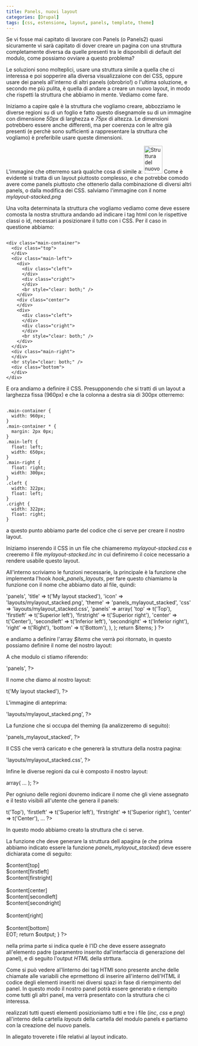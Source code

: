 ```yaml
---
title: Panels, nuovi layout
categories: [Drupal]
tags: [css, estensione, layout, panels, template, theme]
---
```

Se vi fosse mai capitato di lavorare con Panels (o Panels2) quasi sicuramente vi sarà capitato di dover creare un pagina con una struttura completamente diversa da quelle presenti tra le disponibili di default del modulo, come possiamo ovviare a questo problema?

Le soluzioni sono molteplici, usare una struttura simile a quella che ci interessa e poi sopperire alla diversa visualizzaione con dei CSS, oppure usare dei panels all'interno di altri panels (obrobrio!) o l'ultima soluzione, e secondo me più pulita, è quella di andare a creare un nuovo layout, in modo che rispetti la struttura che abbiamo in mente. Vediamo come fare.
<!--break-->
Iniziamo a capire qale è la struttura che vogliamo creare, abbozziamo le diverse regioni su di un foglio e fatto questo disegnamole su di un immagine con dimensione _50px_ di larghezza e _75px_ di altezza. Le dimensioni potrebbero essere anche differenti, ma per coerenza con le altre già presenti (e perchè sono sufficienti a rappresentare la struttura che vogliamo) è preferibile usare queste dimensioni.

L'immagine che otterremo sarà qualche cosa di simile a:
<img src="/files/55/mylayout_stacked.png" alt="Struttura del nuovo layout ceh si vuole creare all'interno di panels" width="50" height="75" />
Come è evidente si tratta di un layout piuttosto complesso, e che potrebbe comodo avere come panels piuttosto che ottenerlo dalla combinazione di diversi altri panels, o dalla modifica dei CSS. salviamo l'immagine con il nome _mylayout-stacked.png_

Una volta determinata la struttura che vogliamo vediamo come deve essere comosta la nostra struttura andando ad indicare i tag html con le rispettive classi o id, necessari a posizionare il tutto con i CSS. Per il caso in questione abbiamo:
~~~language-php

<div class="main-container">
  <div class="top">
  </div>
  <div class="main-left">
    <div>
      <div class="cleft">
      </div>
      <div class="cright">
      </div>
      <br style="clear: both;" />
    </div>
    <div class="center">
    </div>
    <div>
      <div class="cleft">
      </div>
      <div class="cright">
      </div>
      <br style="clear: both;" />
    </div>
  </div>
  <div class="main-right">
  </div>
  <br style="clear: both;" />
  <div class="bottom">
  </div>
</div>

~~~


E ora andiamo a definire il CSS. Presupponendo che si tratti di un layout a larghezza fissa (960px) e che la colonna a destra sia di 300px otterremo:
~~~language-php

.main-container {
  width: 960px;
}
.main-container * {
  margin: 2px 0px;
}
.main-left {
  float: left;
  width: 650px;
}
.main-right {
  float: right;
  width: 300px;
}
.cleft {
  width: 322px;
  float: left;
}
.cright {
  width: 322px;
  float: right;
}

~~~

a questo punto abbiamo parte del codice che ci serve per creare il nostro layout.

Iniziamo inserendo il CSS in un file che chiameremo _mylayout-stacked.css_ e creeremo il file _mylayout-stacked.inc_ in cui definiremo il coice necessario a rendere usabile questo layout.

All'interno scriviamo le funzioni necessarie, la principale è la funzione che implementa l'hook _hook_panels_layouts_, per fare questo chiamiamo la funzione con il nome che abbiamo dato al file, quindi:
<?php
function panels_mylayout_stacked_panels_layouts() {
  $items['mylayout_stacked'] = array(
    'module' => 'panels',
    'title' => t('My layout stacked'),
    'icon' => 'layouts/mylayout_stacked.png',
    'theme' => 'panels_mylayout_stacked',
    'css' => 'layouts/mylayout_stacked.css',
    'panels' => array(
        'top'         => t('Top'),
        'firstleft'   => t('Superior left'),
        'firstright'  => t('Superior right'),
        'center'      => t('Center'),
        'secondleft'  => t('Inferior left'),
        'secondright' => t('Inferior right'),
        'right'       => t('Right'),
        'bottom'      => t('Bottom'),
    ),
  );
  return $items;
}
?>
e andiamo a definire l'array _$items_ che verrà poi ritornato, in questo possiamo definire il nome del nostro layout:

<?php
$items['mylayout_stacked'] = array( .. );
?>
A che modulo ci stiamo riferendo:
<?php
'module' => 'panels',
?>
Il nome che diamo al nostro layout:
<?php
'title' => t('My layout stacked'),
?>
L'immagine di anteprima:
<?php
'icon' => 'layouts/mylayout_stacked.png',
?>
La funzione che si occupa del theming (la analizzeremo di seguito):
<?php
'theme' => 'panels_mylayout_stacked',
?>
Il CSS che verrà caricato e che genererà la struttura della nostra pagina:
<?php
'css' => 'layouts/mylayout_stacked.css',
?>
Infine le diverse regioni da cui è composto il nostro layout: 
<?php
'panels' => array( ... );
?>
Per ogniuno delle regioni dovremo indicare il nome che gli viene assegnato e il testo visibili all'utente che genera il panels:
<?php
'top'         => t('Top'),
'firstleft'   => t('Superior left'),
'firstright'  => t('Superior right'),
'center'      => t('Center'),
...
?>
In questo modo abbiamo creato la struttura che ci serve.

La funzione che deve generare la struttura dell apagina (e che prima abbiamo indicato essere la funzione _panels_mylayout_stacked_) deve essere dichiarata come di seguito:
<?php
function theme_panels_mylayout_stacked($id, $content) {
  if ($id) {
    $idstr = " id='$id'";
  }
  $output = <<<EOT
<div class="main-container" $idstr>
  <div class="top">
  $content[top]
  </div>
  <div class="main-left">
    <div>
      <div class="cleft">
      $content[firstleft]
      </div>
      <div class="cright">
      $content[firstright]
      </div>
      <br style="clear: both;" />
    </div>
    <div class="center">
    $content[center]
    </div>
    <div>
      <div class="cleft">
      $content[secondleft]
      <div>
      <div class="cright">
      $content[secondright]
      </div>
      <br style="clear: both;" />
    </div>
  </div>
  <div class="main-right">
  $content[right]
  </div>
  <br style="clear: both;" />
  <div class="bottom">
  $content[bottom]
  </div>
</div>
EOT;
  return $output;
}
?>
nella prima parte si indica quele è l'ID che deve essere assegnato all'elemento padre (paramentro inserito dal'interfaccia di generazione del panel), e di seguito l'output _HTML_ della strttura.

Come si può vedere al'linterno dei tag HTMl sono presente anche delle chiamate alle variabili che eprmettono di inserire all'interno dell'HTML il codice degli elementi inseriti nei diversi spazi in fase di riempimento del panel.
In questo modo il nostro panel potrà essere generato e riempito come tutti gli altri panel, ma verrà presentato con la struttura che ci interessa.

realizzati tutti questi elementi posizioniamo tutti e tre i file (_inc_, _css_ e _png_) all'interno della cartella _layouts_ della cartella del modulo panels e partiamo con la creazione del nuovo panels.

In allegato troverete i file relativi al layout indicato.
